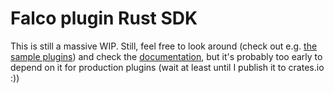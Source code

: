 # Falco plugin Rust SDK

This is still a massive WIP. Still, feel free to look around (check out
e.g. [the sample plugins](falco_plugin/examples))
and check the [documentation](https://gnosek.github.io/falco-plugin-rs/), but it's probably too early
to depend on it for production plugins (wait at least until I publish it to crates.io :))